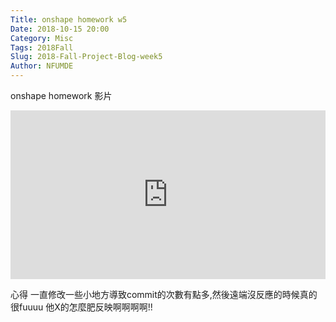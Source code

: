 ```yaml
---
Title: onshape homework w5
Date: 2018-10-15 20:00
Category: Misc
Tags: 2018Fall
Slug: 2018-Fall-Project-Blog-week5
Author: NFUMDE
---
```


 onshape homework 影片
 
<!-- PELICAN_END_SUMMARY -->

<div style="position:relative;height:0;padding-bottom:53.65%"><iframe src="https://www.youtube.com/embed/ZCd_uYT5kyI?ecver=2" style="position:absolute;width:100%;height:100%;left:0" width="671" height="360" frameborder="0" allow="autoplay; encrypted-media" allowfullscreen></iframe></div>

 心得
一直修改一些小地方導致commit的次數有點多,然後遠端沒反應的時候真的很fuuuu
他X的怎麼肥反映啊啊啊啊!!




